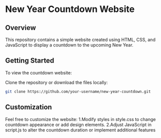 # New Year Countdown Website

## Overview

This repository contains a simple website created using HTML, CSS, and JavaScript to display a countdown to the upcoming New Year.
## Getting Started

To view the countdown website:

 Clone the repository or download the files locally:

   ```bash
   git clone https://github.com/your-username/new-year-countdown.git
   ```

## Customization

Feel free to customize the website:
1.Modify styles in style.css to change countdown appearance or add design elements.
2.Adjust JavaScript in script.js to alter the countdown duration or implement additional features
